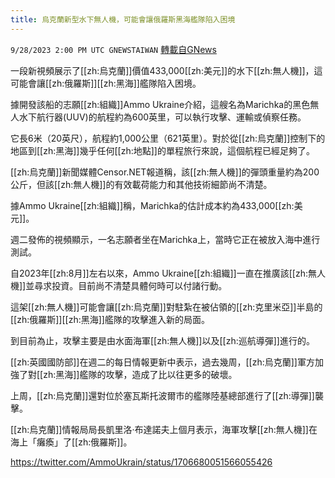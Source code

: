 ```yaml
---
title: 烏克蘭新型水下無人機，可能會讓俄羅斯黑海艦隊陷入困境
---
```

`9/28/2023 2:00 PM UTC GNEWSTAIWAN` [轉載自GNews](https://gnews.org/articles/1752566)



一段新視頻展示了[[zh:烏克蘭]]價值433,000[[zh:美元]]的水下[[zh:無人機]]，這可能會讓[[zh:俄羅斯]][[zh:黑海]]艦隊陷入困境。  

據開發該船的志願[[zh:組織]]Ammo Ukraine介紹，這艘名為Marichka的黑色無人水下航行器(UUV)的航程約為600英里，可以執行攻擊、運輸或偵察任務。

  

它長6米（20英尺），航程約1,000公里（621英里）。對於從[[zh:烏克蘭]]控制下的地區到[[zh:黑海]]幾乎任何[[zh:地點]]的單程旅行來說，這個航程已經足夠了。

  

[[zh:烏克蘭]]新聞媒體Censor.NET報道稱，該[[zh:無人機]]的彈頭重量約為200公斤，但該[[zh:無人機]]的有效載荷能力和其他技術細節尚不清楚。

  

據Ammo Ukraine[[zh:組織]]稱，Marichka的估計成本約為433,000[[zh:美元]]。

  

週二發佈的視頻顯示，一名志願者坐在Marichka上，當時它正在被放入海中進行測試。

  

自2023年[[zh:8月]]左右以來，Ammo Ukraine[[zh:組織]]一直在推廣該[[zh:無人機]]並尋求投資。目前尚不清楚具體何時可以付諸行動。

  

這架[[zh:無人機]]可能會讓[[zh:烏克蘭]]對駐紮在被佔領的[[zh:克里米亞]]半島的[[zh:俄羅斯]][[zh:黑海]]艦隊的攻擊進入新的局面。

  

到目前為止，攻擊主要是由水面海軍[[zh:無人機]]以及[[zh:巡航導彈]]進行的。

  

[[zh:英國國防部]]在週二的每日情報更新中表示，過去幾周，[[zh:烏克蘭]]軍方加強了對[[zh:黑海]]艦隊的攻擊，造成了比以往更多的破壞。

  

上周，[[zh:烏克蘭]]還對位於塞瓦斯托波爾市的艦隊陸基總部進行了[[zh:導彈]]襲擊。

  

[[zh:烏克蘭]]情報局局長凱里洛·布達諾夫上個月表示，海軍攻擊[[zh:無人機]]在海上「癱瘓」了[[zh:俄羅斯]]。

[https://twitter.com/AmmoUkrain/status/1706680051566055426 ](https://twitter.com/AmmoUkrain/status/1706680051566055426 )
